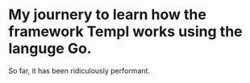 <h1>My journery to learn how the framework Templ works using the languge Go.</h1>

<p>So far, it has been ridiculously performant.</p>
